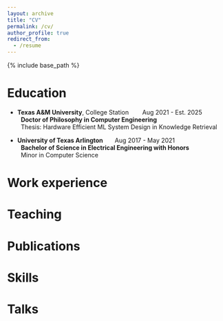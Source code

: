 ```yaml
---
layout: archive
title: "CV"
permalink: /cv/
author_profile: true
redirect_from:
  - /resume
---
```


{% include base_path %}

Education
======

* **Texas A&M University**, College Station  &nbsp; &nbsp;&nbsp; &nbsp; Aug 2021 - Est. 2025   
&nbsp; **Doctor of Philosophy in Computer Engineering**     
&nbsp; Thesis: Hardware Efficient ML System Design in Knowledge Retrieval

* **University of Texas Arlington** &nbsp;&nbsp;&nbsp; &nbsp; Aug 2017 - May 2021   
&nbsp; **Bachelor of Science in Electrical Engineering with Honors**  
&nbsp; Minor in Computer Science  


Work experience
======

Teaching
======

Publications
======

Skills
======



  
Talks
======

  
